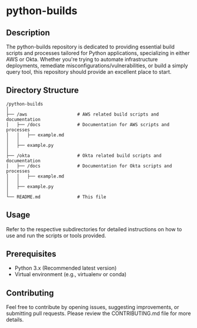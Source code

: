# python-builds

## Description
The python-builds repository is dedicated to providing essential build scripts and processes tailored for Python applications, specializing in either AWS or Okta. Whether you're trying to automate infrastructure deployments, remediate misconfigurations/vulnerabilities, or build a simply query tool, this repository should provide an excellent place to start.

## Directory Structure
```
/python-builds
│
├── /aws                   # AWS related build scripts and documentation
│   ├── /docs              # Documentation for AWS scripts and processes
│   │   ├── example.md
│   │
│   ├── example.py
│
├── /okta                  # Okta related build scripts and documentation
│   ├── /docs              # Documentation for Okta scripts and processes
│   │   ├── example.md
│   │
│   ├── example.py
│
└── README.md              # This file
```

## Usage
Refer to the respective subdirectories for detailed instructions on how to use and run the scripts or tools provided.

## Prerequisites
- Python 3.x (Recommended latest version)
- Virtual environment (e.g., virtualenv or conda)

## Contributing
Feel free to contribute by opening issues, suggesting improvements, or submitting pull requests. Please review the CONTRIBUTING.md file for more details.
